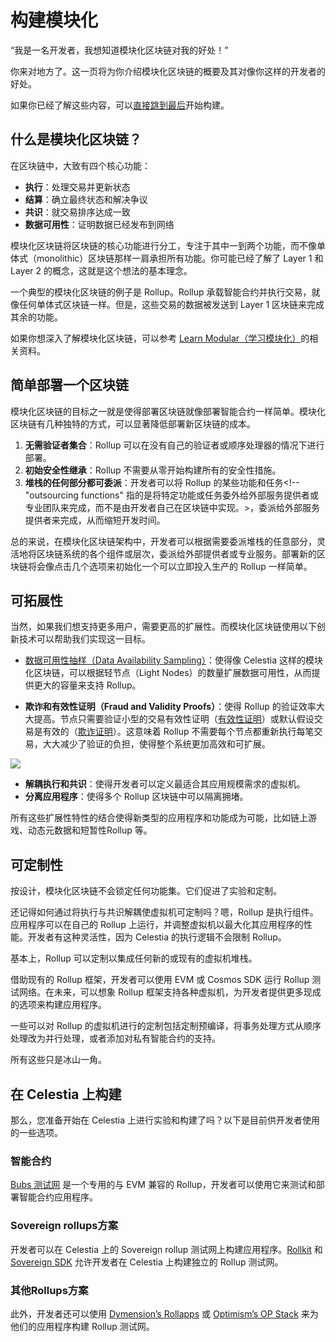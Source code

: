 <!--  ---
sidebar_label: Build modular
description: Advantages of building on modular blockchains like Celestia.
---  -->

# 构建模块化

“我是一名开发者，我想知道模块化区块链<!--modular blockchains -->对我的好处！”

你来对地方了。这一页将为你介绍模块化区块链的概要及其对像你这样的开发者的好处。

如果你已经了解这些内容，可以[直接跳到最后](https://docs.celestia.org/developers/build-modular/#building-on-celestia)开始构建。

## 什么是模块化区块链？

在区块链中，大致有四个核心功能：

- **执行**：处理交易并更新状态
- **结算**：确立最终状态和解决争议
- **共识**：就交易排序达成一致
- **数据可用性**：证明数据已经发布到网络

模块化区块链将区块链的核心功能进行分工，专注于其中一到两个功能，而不像单体式（monolithic）区块链那样一肩承担所有功能。你可能已经了解了 Layer 1 和 Layer 2 的概念，这就是这个想法的基本理念。

一个典型的模块化区块链的例子是 Rollup。Rollup 承载智能合约并执行交易，就像任何单体式区块链一样。但是，这些交易的数据被发送到 Layer 1 区块链来完成其余的功能。

如果你想深入了解模块化区块链，可以参考 [Learn Modular（学习模块化）](https://celestia.org/learn/)的相关资料。

## 简单部署一个区块链<!--Ease of deploying a chain标题怎么翻译好-->

模块化区块链的目标之一就是使得部署区块链就像部署智能合约一样简单。模块化区块链有几种独特的方式，可以显著降低部署新区块链的成本。

1. **无需验证者集合**：Rollup 可以在没有自己的验证者或顺序处理器的情况下进行部署。
2. **初始安全性继承**：Rollup 不需要从零开始构建所有的安全性措施。
3. **堆栈<!-- the stack-->的任何部分都可委派<!--delegated-->**：开发者可以将 Rollup 的某些功能和任务<!--"outsourcing functions" 指的是将特定功能或任务委外给外部服务提供者或专业团队来完成，而不是由开发者自己在区块链中实现。>，委派给外部服务提供者来完成，从而缩短开发时间。

总的来说，在模块化区块链架构中，开发者可以根据需要委派堆栈的任意部分，灵活地将区块链系统的各个组件或层次，委派<!--outsource/delegate我都译成委派 -->给外部提供者或专业服务。部署新的区块链将会像点击几个选项来初始化一个可以立即投入生产的 Rollup 一样简单。

## 可拓展性<!--scaling-->

当然，如果我们想支持更多用户，需要更高的扩展性。而模块化区块链使用以下创新技术可以帮助我们实现这一目标。

- [数据可用性抽样（Data Availability Sampling）](https://celestia.org/glossary/data-availability-sampling/)：使得像 Celestia 这样的模块化区块链，可以根据轻节点（Light Nodes）的数量扩展数据可用性，从而提供更大的容量来支持 Rollup。

- **欺诈和有效性证明（Fraud and Validity Proofs）**：使得 Rollup 的验证效率大大提高。节点只需要验证小型的交易有效性证明（[有效性证明](https://celestia.org/glossary/validity-proof/)）或默认假设交易是有效的（[欺诈证明](https://celestia.org/glossary/state-transition-fraud-proof/)）。这意味着 Rollup 不需要每个节点都重新执行每笔交易，大大减少了验证的负担，使得整个系统更加高效和可扩展。

![](https://celestia-cn-1259776727.cos.ap-shanghai.myqcloud.com/doc/da-and-validity-b2f114ce8f3f149f3e1ac2d616ba4200.png)

- **解耦执行和共识**：使得开发者可以定义最适合其应用规模需求的虚拟机。
- **分离应用程序**：使得多个 Rollup 区块链中可以隔离拥堵<!--isolates congestion -->。

所有这些扩展性特性的结合使得新类型的应用程序和功能成为可能，比如链上游戏、动态元数据和短暂性Rollup<!--Ephemeral rollups） --> 等。

## 可定制性

按设计，模块化区块链不会锁定任何功能集。它们促进了实验和定制。

还记得如何通过将执行与共识解耦使虚拟机可定制吗？嗯，Rollup 是执行组件。应用程序可以在自己的 Rollup 上运行，并调整虚拟机以最大化其应用程序的性能。开发者有这种灵活性，因为 Celestia 的执行逻辑不会限制 Rollup。

基本上，Rollup 可以定制以集成任何新的或现有的虚拟机堆栈。

借助现有的 Rollup 框架，开发者可以使用 EVM 或 Cosmos SDK 运行 Rollup 测试网络。在未来，可以想象 Rollup 框架支持各种虚拟机，为开发者提供更多现成的选项来构建应用程序。

一些可以对 Rollup 的虚拟机进行的定制包括定制预编译，将事务处理方式从顺序处理改为并行处理，或者添加对私有智能合约的支持。

所有这些只是冰山一角。

## 在 Celestia 上构建<!--这一部分提到3种方案 其中2种rollup方案-->

那么，您准备开始在 Celestia 上进行实验和构建了吗？以下是目前供开发者使用的一些选项。

### 智能合约<!--Smart contracts-->

[Bubs 测试网](https://bubstestnet.com/) 是一个专用的与 EVM 兼容的 Rollup，开发者可以使用它来测试和部署智能合约应用程序。

### Sovereign rollups方案

开发者可以在 Celestia 上的 Sovereign rollup 测试网上构建应用程序。[Rollkit](https://rollkit.dev/) 和 [Sovereign SDK](https://github.com/Sovereign-Labs/sovereign-sdk/tree/main/examples/demo-rollup) 允许开发者在 Celestia 上构建独立的 Rollup 测试网。

### 其他Rollups方案<!--非 Sovereign rollup -->

此外，开发者还可以使用 [Dymension’s Rollapps](https://docs.dymension.xyz/) 或 [Optimism’s OP Stack](https://docs.celestia.org/developers/optimism-devnet/) 来为他们的应用程序构建 Rollup 测试网。